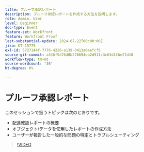 ```yaml
---
title: プルーフ承認レポート
description: プルーフ承認レポートを作成する方法を説明します。
role: Admin, User
level: Beginner
doc-type: Event
feature-set: Workfront
feature: Workfront Proof
last-substantial-update: 2024-07-22T00:00:00Z
jira: KT-15775
exl-id: 5727144f-7776-4220-a139-3413a0eefcf5
source-git-commit: a336f9d76d0b270694eb2d911c3c65d1fbe27d40
workflow-type: tm+mt
source-wordcount: '36'
ht-degree: 0%

---
```


# プルーフ承認レポート

このセッションで扱うトピックは次のとおりです。

* 配達確認レポートの概要
* オブジェクト/データを使用したレポートの作成方法
* ユーザーが報告した一般的な問題の特定とトラブルシューティング

>[!VIDEO](https://video.tv.adobe.com/v/3430509/?learn=on)
